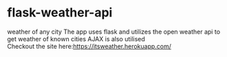 # flask-weather-api
weather of any city
The app uses flask and utilizes the open weather api to get weather of known cities
AJAX is also utilised  
Checkout the site here:https://itsweather.herokuapp.com/